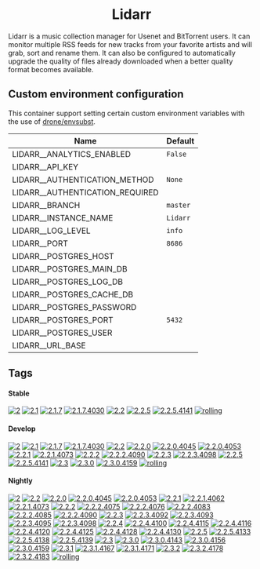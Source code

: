 <!---
NOTE: AUTO-GENERATED FILE
to edit this file, instead edit its template at: ./github/scripts/templates/container/README.md.j2
-->
<div align="center">

# Lidarr

</div>

Lidarr is a music collection manager for Usenet and BitTorrent users. It can monitor multiple RSS feeds for new tracks from your favorite artists and will grab, sort and rename them. It can also be configured to automatically upgrade the quality of files already downloaded when a better quality format becomes available.

## Custom environment configuration

This container support setting certain custom environment variables with the use of [drone/envsubst](https://github.com/drone/envsubst).

| Name                            | Default  |
|---------------------------------|----------|
| LIDARR__ANALYTICS_ENABLED       | `False`  |
| LIDARR__API_KEY                 |          |
| LIDARR__AUTHENTICATION_METHOD   | `None`   |
| LIDARR__AUTHENTICATION_REQUIRED |          |
| LIDARR__BRANCH                  | `master` |
| LIDARR__INSTANCE_NAME           | `Lidarr` |
| LIDARR__LOG_LEVEL               | `info`   |
| LIDARR__PORT                    | `8686`   |
| LIDARR__POSTGRES_HOST           |          |
| LIDARR__POSTGRES_MAIN_DB        |          |
| LIDARR__POSTGRES_LOG_DB         |          |
| LIDARR__POSTGRES_CACHE_DB       |          |
| LIDARR__POSTGRES_PASSWORD       |          |
| LIDARR__POSTGRES_PORT           | `5432`   |
| LIDARR__POSTGRES_USER           |          |
| LIDARR__URL_BASE                |          |

## Tags

#### Stable



[![2](https://img.shields.io/badge/2-blue?style=flat-square)](https://github.com/kflix-tv/containers/pkgs/container/lidarr/203275589?tag=2)
 [![2.1](https://img.shields.io/badge/2.1-blue?style=flat-square)](https://github.com/kflix-tv/containers/pkgs/container/lidarr/192950216?tag=2.1)
 [![2.1.7](https://img.shields.io/badge/2.1.7-blue?style=flat-square)](https://github.com/kflix-tv/containers/pkgs/container/lidarr/192950216?tag=2.1.7)
 [![2.1.7.4030](https://img.shields.io/badge/2.1.7.4030-blue?style=flat-square)](https://github.com/kflix-tv/containers/pkgs/container/lidarr/192950216?tag=2.1.7.4030)
 [![2.2](https://img.shields.io/badge/2.2-blue?style=flat-square)](https://github.com/kflix-tv/containers/pkgs/container/lidarr/203275589?tag=2.2)
 [![2.2.5](https://img.shields.io/badge/2.2.5-blue?style=flat-square)](https://github.com/kflix-tv/containers/pkgs/container/lidarr/203275589?tag=2.2.5)
 [![2.2.5.4141](https://img.shields.io/badge/2.2.5.4141-blue?style=flat-square)](https://github.com/kflix-tv/containers/pkgs/container/lidarr/203275589?tag=2.2.5.4141)
 [![rolling](https://img.shields.io/badge/rolling-green?style=flat-square)](https://github.com/kflix-tv/containers/pkgs/container/lidarr/203275589?tag=rolling)

#### Develop



 [![2](https://img.shields.io/badge/2-blue?style=flat-square)](https://github.com/kflix-tv/containers/pkgs/container/lidarr-develop/209361617?tag=2)
 [![2.1](https://img.shields.io/badge/2.1-blue?style=flat-square)](https://github.com/kflix-tv/containers/pkgs/container/lidarr-develop/180440111?tag=2.1)
 [![2.1.7](https://img.shields.io/badge/2.1.7-blue?style=flat-square)](https://github.com/kflix-tv/containers/pkgs/container/lidarr-develop/180440111?tag=2.1.7)
 [![2.1.7.4030](https://img.shields.io/badge/2.1.7.4030-blue?style=flat-square)](https://github.com/kflix-tv/containers/pkgs/container/lidarr-develop/180440111?tag=2.1.7.4030)
 [![2.2](https://img.shields.io/badge/2.2-blue?style=flat-square)](https://github.com/kflix-tv/containers/pkgs/container/lidarr-develop/203275573?tag=2.2)
 [![2.2.0](https://img.shields.io/badge/2.2.0-blue?style=flat-square)](https://github.com/kflix-tv/containers/pkgs/container/lidarr-develop/186050007?tag=2.2.0)
 [![2.2.0.4045](https://img.shields.io/badge/2.2.0.4045-blue?style=flat-square)](https://github.com/kflix-tv/containers/pkgs/container/lidarr-develop/185973217?tag=2.2.0.4045)
 [![2.2.0.4053](https://img.shields.io/badge/2.2.0.4053-blue?style=flat-square)](https://github.com/kflix-tv/containers/pkgs/container/lidarr-develop/186050007?tag=2.2.0.4053)
 [![2.2.1](https://img.shields.io/badge/2.2.1-blue?style=flat-square)](https://github.com/kflix-tv/containers/pkgs/container/lidarr-develop/188987620?tag=2.2.1)
 [![2.2.1.4073](https://img.shields.io/badge/2.2.1.4073-blue?style=flat-square)](https://github.com/kflix-tv/containers/pkgs/container/lidarr-develop/188987620?tag=2.2.1.4073)
 [![2.2.2](https://img.shields.io/badge/2.2.2-blue?style=flat-square)](https://github.com/kflix-tv/containers/pkgs/container/lidarr-develop/191950569?tag=2.2.2)
 [![2.2.2.4090](https://img.shields.io/badge/2.2.2.4090-blue?style=flat-square)](https://github.com/kflix-tv/containers/pkgs/container/lidarr-develop/191950569?tag=2.2.2.4090)
 [![2.2.3](https://img.shields.io/badge/2.2.3-blue?style=flat-square)](https://github.com/kflix-tv/containers/pkgs/container/lidarr-develop/192003326?tag=2.2.3)
 [![2.2.3.4098](https://img.shields.io/badge/2.2.3.4098-blue?style=flat-square)](https://github.com/kflix-tv/containers/pkgs/container/lidarr-develop/192003326?tag=2.2.3.4098)
 [![2.2.5](https://img.shields.io/badge/2.2.5-blue?style=flat-square)](https://github.com/kflix-tv/containers/pkgs/container/lidarr-develop/203275573?tag=2.2.5)
 [![2.2.5.4141](https://img.shields.io/badge/2.2.5.4141-blue?style=flat-square)](https://github.com/kflix-tv/containers/pkgs/container/lidarr-develop/203275573?tag=2.2.5.4141)
 [![2.3](https://img.shields.io/badge/2.3-blue?style=flat-square)](https://github.com/kflix-tv/containers/pkgs/container/lidarr-develop/209361617?tag=2.3)
 [![2.3.0](https://img.shields.io/badge/2.3.0-blue?style=flat-square)](https://github.com/kflix-tv/containers/pkgs/container/lidarr-develop/209361617?tag=2.3.0)
 [![2.3.0.4159](https://img.shields.io/badge/2.3.0.4159-blue?style=flat-square)](https://github.com/kflix-tv/containers/pkgs/container/lidarr-develop/209361617?tag=2.3.0.4159)
 [![rolling](https://img.shields.io/badge/rolling-green?style=flat-square)](https://github.com/kflix-tv/containers/pkgs/container/lidarr-develop/209361617?tag=rolling)

#### Nightly



 [![2](https://img.shields.io/badge/2-blue?style=flat-square)](https://github.com/kflix-tv/containers/pkgs/container/lidarr-nightly/212155532?tag=2)
 [![2.2](https://img.shields.io/badge/2.2-blue?style=flat-square)](https://github.com/kflix-tv/containers/pkgs/container/lidarr-nightly/202718448?tag=2.2)
 [![2.2.0](https://img.shields.io/badge/2.2.0-blue?style=flat-square)](https://github.com/kflix-tv/containers/pkgs/container/lidarr-nightly/183231222?tag=2.2.0)
 [![2.2.0.4045](https://img.shields.io/badge/2.2.0.4045-blue?style=flat-square)](https://github.com/kflix-tv/containers/pkgs/container/lidarr-nightly/180440117?tag=2.2.0.4045)
 [![2.2.0.4053](https://img.shields.io/badge/2.2.0.4053-blue?style=flat-square)](https://github.com/kflix-tv/containers/pkgs/container/lidarr-nightly/183231222?tag=2.2.0.4053)
 [![2.2.1](https://img.shields.io/badge/2.2.1-blue?style=flat-square)](https://github.com/kflix-tv/containers/pkgs/container/lidarr-nightly/186050033?tag=2.2.1)
 [![2.2.1.4062](https://img.shields.io/badge/2.2.1.4062-blue?style=flat-square)](https://github.com/kflix-tv/containers/pkgs/container/lidarr-nightly/185973218?tag=2.2.1.4062)
 [![2.2.1.4073](https://img.shields.io/badge/2.2.1.4073-blue?style=flat-square)](https://github.com/kflix-tv/containers/pkgs/container/lidarr-nightly/186050033?tag=2.2.1.4073)
 [![2.2.2](https://img.shields.io/badge/2.2.2-blue?style=flat-square)](https://github.com/kflix-tv/containers/pkgs/container/lidarr-nightly/188855484?tag=2.2.2)
 [![2.2.2.4075](https://img.shields.io/badge/2.2.2.4075-blue?style=flat-square)](https://github.com/kflix-tv/containers/pkgs/container/lidarr-nightly/186095522?tag=2.2.2.4075)
 [![2.2.2.4076](https://img.shields.io/badge/2.2.2.4076-blue?style=flat-square)](https://github.com/kflix-tv/containers/pkgs/container/lidarr-nightly/186216599?tag=2.2.2.4076)
 [![2.2.2.4083](https://img.shields.io/badge/2.2.2.4083-blue?style=flat-square)](https://github.com/kflix-tv/containers/pkgs/container/lidarr-nightly/188492017?tag=2.2.2.4083)
 [![2.2.2.4085](https://img.shields.io/badge/2.2.2.4085-blue?style=flat-square)](https://github.com/kflix-tv/containers/pkgs/container/lidarr-nightly/188518348?tag=2.2.2.4085)
 [![2.2.2.4090](https://img.shields.io/badge/2.2.2.4090-blue?style=flat-square)](https://github.com/kflix-tv/containers/pkgs/container/lidarr-nightly/188855484?tag=2.2.2.4090)
 [![2.2.3](https://img.shields.io/badge/2.2.3-blue?style=flat-square)](https://github.com/kflix-tv/containers/pkgs/container/lidarr-nightly/191082814?tag=2.2.3)
 [![2.2.3.4092](https://img.shields.io/badge/2.2.3.4092-blue?style=flat-square)](https://github.com/kflix-tv/containers/pkgs/container/lidarr-nightly/189018517?tag=2.2.3.4092)
 [![2.2.3.4093](https://img.shields.io/badge/2.2.3.4093-blue?style=flat-square)](https://github.com/kflix-tv/containers/pkgs/container/lidarr-nightly/189030159?tag=2.2.3.4093)
 [![2.2.3.4095](https://img.shields.io/badge/2.2.3.4095-blue?style=flat-square)](https://github.com/kflix-tv/containers/pkgs/container/lidarr-nightly/189074377?tag=2.2.3.4095)
 [![2.2.3.4098](https://img.shields.io/badge/2.2.3.4098-blue?style=flat-square)](https://github.com/kflix-tv/containers/pkgs/container/lidarr-nightly/191082814?tag=2.2.3.4098)
 [![2.2.4](https://img.shields.io/badge/2.2.4-blue?style=flat-square)](https://github.com/kflix-tv/containers/pkgs/container/lidarr-nightly/200506345?tag=2.2.4)
 [![2.2.4.4100](https://img.shields.io/badge/2.2.4.4100-blue?style=flat-square)](https://github.com/kflix-tv/containers/pkgs/container/lidarr-nightly/192010172?tag=2.2.4.4100)
 [![2.2.4.4115](https://img.shields.io/badge/2.2.4.4115-blue?style=flat-square)](https://github.com/kflix-tv/containers/pkgs/container/lidarr-nightly/197835180?tag=2.2.4.4115)
 [![2.2.4.4116](https://img.shields.io/badge/2.2.4.4116-blue?style=flat-square)](https://github.com/kflix-tv/containers/pkgs/container/lidarr-nightly/197854827?tag=2.2.4.4116)
 [![2.2.4.4120](https://img.shields.io/badge/2.2.4.4120-blue?style=flat-square)](https://github.com/kflix-tv/containers/pkgs/container/lidarr-nightly/200382726?tag=2.2.4.4120)
 [![2.2.4.4125](https://img.shields.io/badge/2.2.4.4125-blue?style=flat-square)](https://github.com/kflix-tv/containers/pkgs/container/lidarr-nightly/200442155?tag=2.2.4.4125)
 [![2.2.4.4128](https://img.shields.io/badge/2.2.4.4128-blue?style=flat-square)](https://github.com/kflix-tv/containers/pkgs/container/lidarr-nightly/200450159?tag=2.2.4.4128)
 [![2.2.4.4130](https://img.shields.io/badge/2.2.4.4130-blue?style=flat-square)](https://github.com/kflix-tv/containers/pkgs/container/lidarr-nightly/200506345?tag=2.2.4.4130)
 [![2.2.5](https://img.shields.io/badge/2.2.5-blue?style=flat-square)](https://github.com/kflix-tv/containers/pkgs/container/lidarr-nightly/202718448?tag=2.2.5)
 [![2.2.5.4133](https://img.shields.io/badge/2.2.5.4133-blue?style=flat-square)](https://github.com/kflix-tv/containers/pkgs/container/lidarr-nightly/201034645?tag=2.2.5.4133)
 [![2.2.5.4138](https://img.shields.io/badge/2.2.5.4138-blue?style=flat-square)](https://github.com/kflix-tv/containers/pkgs/container/lidarr-nightly/201783534?tag=2.2.5.4138)
 [![2.2.5.4139](https://img.shields.io/badge/2.2.5.4139-blue?style=flat-square)](https://github.com/kflix-tv/containers/pkgs/container/lidarr-nightly/202718448?tag=2.2.5.4139)
 [![2.3](https://img.shields.io/badge/2.3-blue?style=flat-square)](https://github.com/kflix-tv/containers/pkgs/container/lidarr-nightly/212155532?tag=2.3)
 [![2.3.0](https://img.shields.io/badge/2.3.0-blue?style=flat-square)](https://github.com/kflix-tv/containers/pkgs/container/lidarr-nightly/206324853?tag=2.3.0)
 [![2.3.0.4143](https://img.shields.io/badge/2.3.0.4143-blue?style=flat-square)](https://github.com/kflix-tv/containers/pkgs/container/lidarr-nightly/203474308?tag=2.3.0.4143)
 [![2.3.0.4156](https://img.shields.io/badge/2.3.0.4156-blue?style=flat-square)](https://github.com/kflix-tv/containers/pkgs/container/lidarr-nightly/206171721?tag=2.3.0.4156)
 [![2.3.0.4159](https://img.shields.io/badge/2.3.0.4159-blue?style=flat-square)](https://github.com/kflix-tv/containers/pkgs/container/lidarr-nightly/206324853?tag=2.3.0.4159)
 [![2.3.1](https://img.shields.io/badge/2.3.1-blue?style=flat-square)](https://github.com/kflix-tv/containers/pkgs/container/lidarr-nightly/209299249?tag=2.3.1)
 [![2.3.1.4167](https://img.shields.io/badge/2.3.1.4167-blue?style=flat-square)](https://github.com/kflix-tv/containers/pkgs/container/lidarr-nightly/206611999?tag=2.3.1.4167)
 [![2.3.1.4171](https://img.shields.io/badge/2.3.1.4171-blue?style=flat-square)](https://github.com/kflix-tv/containers/pkgs/container/lidarr-nightly/209299249?tag=2.3.1.4171)
 [![2.3.2](https://img.shields.io/badge/2.3.2-blue?style=flat-square)](https://github.com/kflix-tv/containers/pkgs/container/lidarr-nightly/212155532?tag=2.3.2)
 [![2.3.2.4178](https://img.shields.io/badge/2.3.2.4178-blue?style=flat-square)](https://github.com/kflix-tv/containers/pkgs/container/lidarr-nightly/209424263?tag=2.3.2.4178)
 [![2.3.2.4183](https://img.shields.io/badge/2.3.2.4183-blue?style=flat-square)](https://github.com/kflix-tv/containers/pkgs/container/lidarr-nightly/212155532?tag=2.3.2.4183)
 [![rolling](https://img.shields.io/badge/rolling-green?style=flat-square)](https://github.com/kflix-tv/containers/pkgs/container/lidarr-nightly/212155532?tag=rolling)
